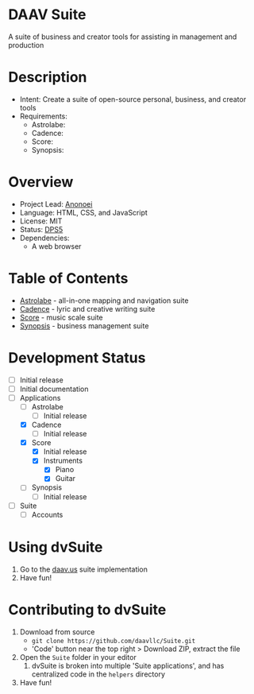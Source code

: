 # DAAV Suite
 A suite of business and creator tools for assisting in management and production

# Description
 - Intent: Create a suite of open-source personal, business, and creator tools
 - Requirements:
   - Astrolabe:
   - Cadence:
   - Score:
   - Synopsis:

# Overview
 - Project Lead: [Anonoei](https://github.com/Anonoei)
 - Language: HTML, CSS, and JavaScript
 - License: MIT
 - Status: [DPS5](https://daav.us/dps)
 - Dependencies:
   - A web browser

# Table of Contents
 - [Astrolabe](https://github.com/daavllc/Suite/blob/master/Astrolabe) - all-in-one mapping and navigation suite
 - [Cadence](https://github.com/daavllc/Suite/blob/master/Cadence) - lyric and creative writing suite
 - [Score](https://github.com/daavllc/Suite/blob/master/Score) - music scale suite
 - [Synopsis](https://github.com/daavllc/Suite/blob/master/Synopsis) - business management suite

# Development Status
 - [ ] Initial release
 - [ ] Initial documentation
 - [ ] Applications
   - [ ] Astrolabe
     - [ ] Initial release
   - [X] Cadence
     - [ ] Initial release
   - [X] Score
     - [X] Initial release
     - [X] Instruments
       - [X] Piano
       - [X] Guitar
   - [ ] Synopsis
     - [ ] Initial release
 - [ ] Suite
   - [ ] Accounts

# Using dvSuite
 1. Go to the [daav.us](https://daav.us/suite) suite implementation
 2. Have fun!
# Contributing to dvSuite
 1. Download from source
    - `git clone https://github.com/daavllc/Suite.git`
    - 'Code' button near the top right > Download ZIP, extract the file
 2. Open the `Suite` folder in your editor
    1. dvSuite is broken into multiple 'Suite applications', and has centralized code in the `helpers` directory
 3. Have fun!